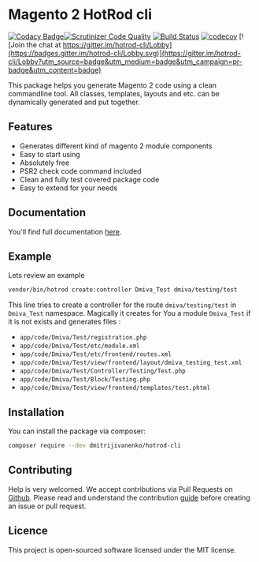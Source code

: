 # Magento 2 HotRod cli    

[![Codacy Badge](https://api.codacy.com/project/badge/Grade/6aef969653174bdca4994964437a504e)](https://www.codacy.com/app/ivanenko.dmitrij/hotrod-cli?utm_source=github.com&amp;utm_medium=referral&amp;utm_content=dmitrijivanenko/hotrod-cli&amp;utm_campaign=Badge_Grade)[![Scrutinizer Code Quality](https://scrutinizer-ci.com/g/dmitrijivanenko/hotrod-cli/badges/quality-score.png?b=master)](https://scrutinizer-ci.com/g/dmitrijivanenko/hotrod-cli/?branch=master) [![Build Status](https://travis-ci.org/dmitrijivanenko/hotrod-cli.svg?branch=master)](https://travis-ci.org/dmitrijivanenko/hotrod-cli) [![codecov](https://codecov.io/gh/dmitrijivanenko/hotrod-cli/branch/master/graph/badge.svg)](https://codecov.io/gh/dmitrijivanenko/hotrod-cli) [![Join the chat at https://gitter.im/hotrod-cli/Lobby](https://badges.gitter.im/hotrod-cli/Lobby.svg)](https://gitter.im/hotrod-cli/Lobby?utm_source=badge&utm_medium=badge&utm_campaign=pr-badge&utm_content=badge)

This package helps you generate Magento 2 code using a clean commandline tool. All classes, templates, layouts and etc. can be dynamically generated and put together. 

## Features

- Generates different kind of magento 2 module components
- Easy to start using
- Absolutely free
- PSR2 check code command included
- Clean and fully test covered package code
- Easy to extend for your needs

## Documentation

   You'll find full documentation [here](https://dmitrijivanenko.github.io/hotrod-cli/#/).

## Example
   
   Lets review an example
   
   ``` bash
   vendor/bin/hotrod create:controller Dmiva_Test dmiva/testing/test
   ```
   
   This line tries to create a controller for the route `dmiva/testing/test` in `Dmiva_Test` namespace. Magically it
   creates for You a module `Dmiva_Test` if it is not exists and generates files :
   
   - `app/code/Dmiva/Test/registration.php`   
   - `app/code/Dmiva/Test/etc/module.xml`   
   - `app/code/Dmiva/Test/etc/frontend/routes.xml`   
   - `app/code/Dmiva/Test/view/frontend/layout/dmiva_testing_test.xml`   
   - `app/code/Dmiva/Test/Controller/Testing/Test.php`   
   - `app/code/Dmiva/Test/Block/Testing.php`
   - `app/code/Dmiva/Test/view/frontend/templates/test.phtml`

## Installation
   
   You can install the package via composer:
   
   ``` bash
   composer require --dev dmitrijivanenko/hotrod-cli
   ```   
   
## Contributing

Help is very welcomed. We accept contributions via Pull Requests on [Github](https://github.com/dmitrijivanenko/hotrod-cli).
Please read and understand the contribution [guide](https://dmitrijivanenko.github.io/hotrod-cli/#/contribution) before creating an issue or pull request.

## Licence

This project is open-sourced software licensed under the MIT license.